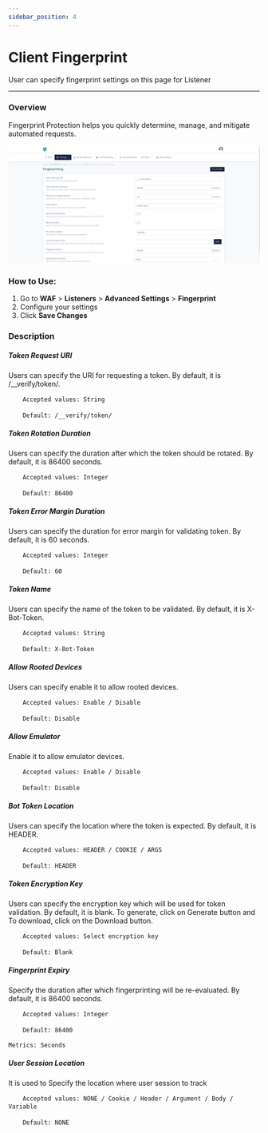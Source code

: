 ```yaml
---
sidebar_position: 4
---
```

#  Client Fingerprint 
User can specify fingerprint settings on this page for Listener

---

### Overview
Fingerprint Protection helps you quickly determine, manage, and mitigate automated requests. 

![fingerprint](/img/waf/v8/docs/fingerprint.png)

### How to Use:
1. Go to **WAF** > **Listeners** > **Advanced Settings** > **Fingerprint**
2. Configure your settings
3. Click **Save Changes**

### Description 

##### **Token Request URI**

Users can specify the URI for requesting a token. By default, it is /__verify/token/.

```
    Accepted values: String

    Default: /__verify/token/  
```


##### **Token Rotation Duration**

Users can specify the duration after which the token should be rotated. By default, it is 86400 seconds.

```
    Accepted values: Integer

    Default: 86400
```


##### **Token Error Margin Duration**

Users can specify the duration for error margin for validating token. By default, it is 60 seconds.

```
    Accepted values: Integer

    Default: 60 
```


##### **Token Name**

Users can specify the name of the token to be validated. By default, it is X-Bot-Token.

```
    Accepted values: String

    Default: X-Bot-Token 
```


##### **Allow Rooted Devices**

Users can specify enable it to allow rooted devices.

```
    Accepted values: Enable / Disable

    Default: Disable
```


##### **Allow Emulator**
Enable it to allow emulator devices.

```
    Accepted values: Enable / Disable

    Default: Disable 
```


##### **Bot Token Location**

Users can specify the location where the token is expected. By default, it is HEADER.

```
    Accepted values: HEADER / COOKIE / ARGS

    Default: HEADER 
```


##### **Token Encryption Key**

Users can specify the encryption key which will be used for token validation. By default, it is blank. To generate, click on Generate button and To download, click on the Download button.

```
    Accepted values: Select encryption key

    Default: Blank
```


##### **Fingerprint Expiry**

Specify the duration after which fingerprinting will be re-evaluated. By default, it is 86400 seconds.

```
    Accepted values: Integer

    Default: 86400
```


    Metrics: Seconds 

##### **User Session Location**

It is used to Specify the location where user session to track

```
    Accepted values: NONE / Cookie / Header / Argument / Body / Variable

    Default: NONE
```


